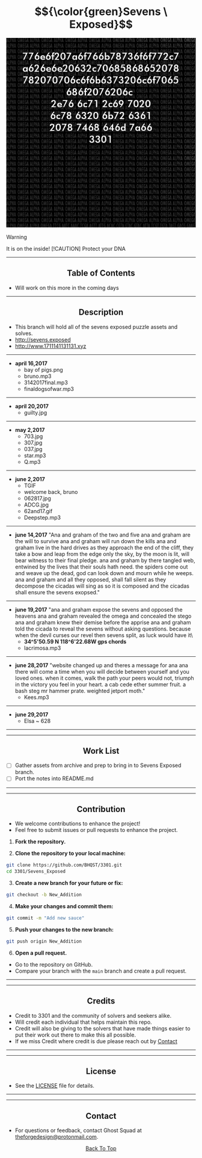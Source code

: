 <a id="top"></a>

<h1 id="centered-header" align="center">$${\color{green}Sevens \ Exposed}$$</h1>

![Logo](Logo.png)
> [!WARNING]
> It is on the inside!
> [!CAUTION]
> Protect your DNA

***
<h2 align="center">Table of Contents</h2>

- Will work on this more in the coming days

***

<h2 align="center">Description</h2>
 
 - This branch will hold all of the sevens exposed puzzle assets and solves.
- http://sevens.exposed
- http://www.1711141131131.xyz

***
- **april 16,2017**
    - bay of pigs.png
    - bruno.mp3
    - 3142017final.mp3
    - finaldogsofwar.mp3
***
- **april 20,2017**
    - guilty.jpg
***
- **may 2,2017**
    - 703.jpg
    - 307.jpg
    - 037.jpg
    - star.mp3
    - Q.mp3
***
- **june 2,2017** 
    - TGIF
    - welcome back, bruno
    - 062817.jpg
    - ADCG.jpg
    - 62and17.gif
    - Deepstep.mp3
***
- **june 14,2017**
    "Ana and graham of the two and five
    ana and graham are the will to survive
    ana and graham will run down the kills
    ana and graham live in the hard drives
    as they approach the end of the cliff,
    they take a bow and leap from the edge
    only the sky, by the moon is lit,
    will bear witness to their final pledge.
    ana and graham by there tangled web,
    entwined by the lives that their souls hath need. 
    the spiders come out and weave up the dead,
    god can look down and mourn while he weeps.
    ana and graham and all they opposed,
    shall fall silent as they decompose
    the cicadas will sing as so it is composed
    and the cicadas shall ensure the sevens exopsed."
***
- **june 19,2017**
    "ana and graham expose the sevens and opposed the heavens
    ana and graham revealed the omega and concealed the stego
    ana and graham knew their demise before the apprise
    ana and graham told the cicada to reveal the sevens without
    asking questions.
    because when the devil curses our revel
    then sevens split, as luck would have it\
    - **34^5'50.59 N  118^6'22.68W  gps chords**
    - lacrimosa.mp3
***
- **june 28,2017**
    "website changed up and theres a message for ana
    ana there will come a time when you will decide between
    yourself and you loved ones. when it comes,  walk the path your
    peers would not, triumph in the victory you feel in your
    heart. a cab cede ether summer fruit. a bash steg mr hammer
    prate. weighted jetport moth."
    - Kees.mp3 
***
- **june 29,2017**
    - Elsa ~ 628

***
***

<h2 align="center">Work List</h2>

- [ ] Gather assets from archive and prep to bring in to Sevens Exposed branch.
- [ ] Port the notes into README.md

***
***

<h2 align="center">Contribution</h2>

 - We welcome contributions to enhance the project!
 - Feel free to submit issues or pull requests to enhance the project.

1. **Fork the repository.**

2. **Clone the repository to your local machine:**
```bash
git clone https://github.com/BHQST/3301.git
cd 3301/Sevens_Exposed
```
3. **Create a new branch  for your future or fix:**
```bash
git checkout -b New_Addition
```
4. **Make your changes and commit them:**
```bash
git commit -m "Add new sauce"
```
5. **Push your changes to the new branch:**
```bash
git push origin New_Addition
```
6. **Open a pull request.**
 - Go to the repository on GitHub.
 - Compare your branch with the `main` branch and create a pull request.

***
***

<h2 align="center">Credits</h2>

- Credit to 3301 and the community of solvers and seekers alike.
- Will credit each individual that helps maintain this repo.
- Credit will also be giving to the solvers that have made things easier to put their work out there to make this all possible.
- If we miss Credit where credit is due please reach out by [Contact](#Contact)

***
***

<h2 align="center">License</h2>

- See the [LICENSE](LICENSE) file for details.

***
***

<h2 align="center">Contact</h2>

- For questions or feedback, contact Ghost Squad at theforgedesign@protonmail.com.


<p align="center">
  <a href="#top">Back To Top</a>
</p>